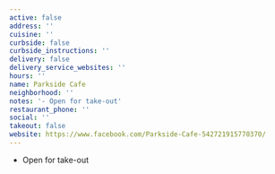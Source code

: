 ```yaml
---
active: false
address: ''
cuisine: ''
curbside: false
curbside_instructions: ''
delivery: false
delivery_service_websites: ''
hours: ''
name: Parkside Cafe
neighborhood: ''
notes: '- Open for take-out'
restaurant_phone: ''
social: ''
takeout: false
website: https://www.facebook.com/Parkside-Cafe-542721915770370/
---
```


- Open for take-out